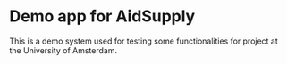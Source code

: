 # Demo app for AidSupply

This is a demo system used for testing some functionalities for project at the University of Amsterdam.